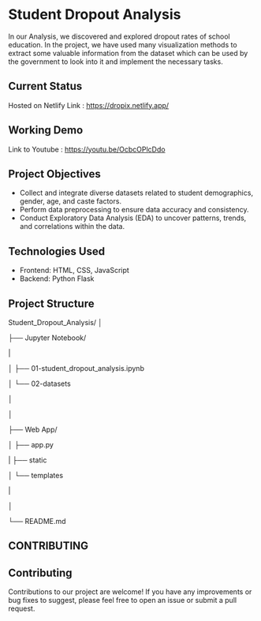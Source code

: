 # Student Dropout Analysis
In our Analysis, we discovered and explored dropout rates of school education. In the project, we have used many visualization methods to extract some valuable information from the dataset which can be used by the government to look into it and implement the necessary tasks.

## Current Status
Hosted on Netlify
Link : <a>https://dropix.netlify.app/</a>

## Working Demo
Link to Youtube : <a>https://youtu.be/OcbcOPlcDdo</a>

## Project Objectives

- Collect and integrate diverse datasets related to student demographics, gender, age, and caste factors.
- Perform data preprocessing to ensure data accuracy and consistency.
- Conduct Exploratory Data Analysis (EDA) to uncover patterns, trends, and correlations within the data.

## Technologies Used

- Frontend: HTML, CSS, JavaScript
- Backend: Python Flask

## Project Structure

Student_Dropout_Analysis/
│

├── Jupyter Notebook/

|

│   ├── 01-student_dropout_analysis.ipynb

│   └──  02-datasets

│  

│

├── Web App/

│   ├── app.py

|   ├── static 

│   └── templates

|   

│

└── README.md



## CONTRIBUTING

## Contributing

Contributions to our project are welcome! If you have any improvements or bug fixes to suggest, please feel free to open an issue or submit a pull request.
